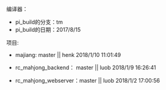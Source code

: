 编译器：
 * pi_build的分支：tm
 * pi_build的日期：2017/8/15

项目:
 * majiang: master || henk 2018/1/10 11:01:49

 * rc_mahjong_backend： master || luob 2018/1/9 16:26:41

 * rc_mahjong_webserver：master  ||   luob 2018/1/2 17:00:56
